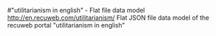 #"utilitarianism in english" - Flat file data model
http://en.recuweb.com/utilitarianism/
Flat JSON file data model of the recuweb portal "utilitarianism in english"
